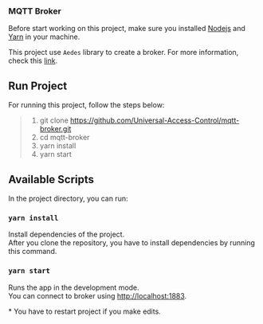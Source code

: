 ### MQTT Broker

Before start working on this project, make sure you installed [Nodejs](https://nodejs.org/en/) and [Yarn](https://yarnpkg.com/) in your machine.

This project use `Aedes` library to create a broker. For more information, check this [link](https://github.com/moscajs/aedes).

## Run Project
For running this project, follow the steps below:
> 1. git clone https://github.com/Universal-Access-Control/mqtt-broker.git
> 2. cd mqtt-broker
> 3. yarn install
> 4. yarn start

## Available Scripts

In the project directory, you can run:

### `yarn install`
Install dependencies of the project. <br/>
After you clone the repository, you have to install dependencies by running this command.

### `yarn start`

Runs the app in the development mode.<br />
You can connect to broker using [http://localhost:1883](http://localhost:1883).

\* You have to restart project if you make edits. <br/>
